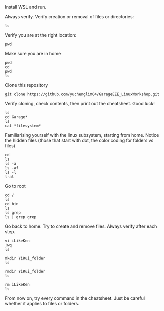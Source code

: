 Install WSL and run.



Always verify.
Verify creation or removal of files or directories:
```
ls
```

Verify you are at the right location:
```
pwd
```

Make sure you are in home
```
pwd
cd
pwd
ls
```

Clone this repository
```
git clone https://github.com/yuchenglim04/GarageEEE_LinuxWorkshop.git
```
Verify cloning, check contents, then print out the cheatsheet. Good luck! 
```
ls
cd Garage*
ls
cat *filesystem*
```

Familiarising yourself with the linux subsystem, starting from home. Notice the hidden files (those that start with dot, the color coding for folders vs files)
```
cd
ls
ls -a
ls -af
ls -l
l-al
```

Go to root
```
cd /
ls
cd bin
ls
ls grep
ls | grep grep
```

Go back to home. Try to create and remove files. Always verify after each step.
```
vi iLikeKen
!wq
ls

mkdir YiRui_folder
ls

rmdir YiRui_folder
ls

rm iLikeKen
ls
```



From now on, try every command in the cheatsheet. Just be careful whether it applies to files or folders.







